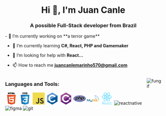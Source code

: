 <h1 align="center">Hi 👋, I'm Juan Canle</h1>
<h3 align="center">A possible Full-Stack developer from Brazil</h3>

<p align="left">
  - 🔭 I’m currently working on **a terror game**

  - 🌱 I’m currently learning **C#, React, PHP and Gamemaker**

  - 🤝 I’m looking for help with **React...**

  - 📫 How to reach me **juancanlemarinho570@gmail.com**
</p>

<div style="display: flex;">
  <div>
    <h3 align="left">Languages and Tools:</h3>
    <p align="left">
          <img src="https://raw.githubusercontent.com/devicons/devicon/master/icons/html5/html5-original-wordmark.svg" alt="html5" width="40" height="40"/>
          <img src="https://raw.githubusercontent.com/devicons/devicon/master/icons/css3/css3-original-wordmark.svg" alt="css3" width="40" height="40"/>
          <img src="https://raw.githubusercontent.com/devicons/devicon/master/icons/javascript/javascript-original.svg" alt="javascript" width="40" height="40"/>
          <img src="https://raw.githubusercontent.com/devicons/devicon/master/icons/c/c-original.svg" alt="c" width="40" height="40"/>
          <img src="https://raw.githubusercontent.com/devicons/devicon/master/icons/csharp/csharp-original.svg" alt="csharp" width="40" height="40"/>
          <img src="https://raw.githubusercontent.com/devicons/devicon/master/icons/php/php-original.svg" alt="php" width="40" height="40"/>
          <img src="https://raw.githubusercontent.com/devicons/devicon/master/icons/mysql/mysql-original-wordmark.svg" alt="mysql" width="40" height="40"/>
          <img src="https://raw.githubusercontent.com/devicons/devicon/master/icons/react/react-original-wordmark.svg" alt="react" width="40" height="40"/>
          <img src="https://reactnative.dev/img/header_logo.svg" alt="reactnative" width="40" height="40"/>
          <img src="https://www.vectorlogo.zone/logos/figma/figma-icon.svg" alt="figma" width="40" height="40"/>
          <img src="https://www.vectorlogo.zone/logos/git-scm/git-scm-icon.svg" alt="git" width="40" height="40"/>
    </p>
  </div>
  <div>
    <p align="left">
        <img src="https://media.giphy.com/media/Diym3aZO1dHzO/giphy.gif?cid=790b7611ybq2qprjoaeee139xknp7yv98w782oabpc2g8s8j&ep=v1_gifs_search&rid=giphy.gif&ct=g" alt="fungif"/>
    </p>
  </div>
</div>
